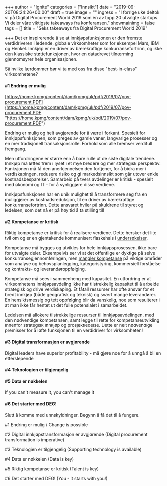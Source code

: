 +++
author = "Ignite"
categories = ["Innsikt"]
date = "2019-09-20T08:24:26+00:00"
draft = true
image = ""
ingress = "I forrige uke deltok vi på Digital Procurement World 2019 som èn av topp 20 utvalgte startups. Vi deler våre viktigste takeaways fra konferansen."
showmainimg = false
tags = []
title = "Seks takeaways fra Digital Procurement World 2019"

+++
Det er inspirerende å se at innkjøpsfunksjonen er den fremste verdidriveren i ledende, globale virksomheter som for eksempel Mars, IBM og Henkel. Innkjøp er en driver av bærekraftige konkurransefortrinn, og ikke den klassiske støttefunksjonen, hvor en datadrevet tilnærming gjennomsyrer hele organisasjonen.

Så hvilke lærdommer bør vi ta med oss fra disse "best-in-class" virksomhetene?

#### #1 Endring er mulig

[https://home.kpmg/content/dam/kpmg/uk/pdf/2019/07/pov-procurement.PDF](https://home.kpmg/content/dam/kpmg/uk/pdf/2019/07/pov-procurement.PDF "https://home.kpmg/content/dam/kpmg/uk/pdf/2019/07/pov-procurement.PDF")

Endring er mulig og helt avgjørende for å være i forkant. Spesielt for innkjøpsfunksjonen, som preges av gamle vaner, langvarige prosesser og en mer tradisjonell transaksjonsrolle. Forhold som alle bremser verdifull fremgang.

Men utfordringene er større enn å bare rulle ut de siste digitale trendene. Innkjøp må løftes frem i lyset i et mye bredere og mer strategisk perspektiv. Funksjonen må få den anerkjennelsen den fortjener, for å bidra mer i verdiskapingen, redusere risiko og gi markedsinnsikt som går utover enkle kostnadsbesparelser. Samarbeid på tvers avdelinger er kritisk - spesielt med økonomi og IT - for å synliggjøre disse verdiene.

Innkjøpsfunksjonen har en unik mulighet til å transformere seg fra en muliggjører av kostnadsreduksjon, til en driver av bærekraftige konkurransefortrinn. Dette ansvaret hviler på skuldrene til styret og ledelsen, som det nå er på høy tid å ta stilling til!

#### #2 Kompetanse er kritisk

Riktig kompetanse er kritisk for å realisere verdiene. Dette hersker det lite tvil om og er en gjentakende kommunisert flaskehals i [undersøkelser]().

Kompetanse må bygges og utvikles for hele innkjøpsprosessen, ikke bare for utvalgte deler. Eksempelvis ser vi at det offentlige er dyktige på selve konkurransegjennomføringen, men [mangler kompetanse](https://www.regjeringen.no/no/dokumenter/meld.-st.-22-20182019/id2641507/ "Meld. St. 22 (2018–2019): Smartere innkjøp – effektive og profesjonelle offentlige anskaffelser") på viktige områder som analyse og behovsplanlegging, kategoristyring, kommersiell forståelse og kontrakts- og leverandøroppfølging.

Kompetanse må sees i sammenheng med kapasitet. En utfordring er at virksomhetens innkjøpsavdeling ikke har tilstrekkelig kapasitet til å arbeide strategisk og drive verdiskaping. Et fåtall ressurser har ofte ansvar for et bredt innkjøp (både geografisk og teknisk) og svært mange leverandører. En hensiktsmessig og tett oppfølging blir da vanskelig, noe som resulterer i at man ikke får hentet ut det fulle potensialet i samarbeidet.

Ledelsen må allokere tilstrekkelige ressurser til innkjøpsavdelingen, med den nødvendige kompetansen, samt legge til rette for kompetanseutvikling innenfor strategisk innkjøp og prosjektledelse. Dette er helt nødvendige premisser for å løfte funksjonen til en verdidriver for virksomheten!

#### #3 Digital transformasjon er avgjørende

Digital leaders have superior profitability - må gjøre noe for å unngå å bli en etterslepende

#### #4 Teknologien er tilgjengelig

#### #5 Data er nøkkelen

If you can't measure it, you can't manage it

#### #6 Det starter med DEG!

Slutt å komme med unnskyldninger. Begynn å få det til å fungere.

\#1 Endring er mulig / Change is possible

\#2 Digital innkjøpstransformasjon er avgjørende (Digital procurement transformation is imperative)

\#3 Teknologien er tilgjengelig (Supporting technology is available)

\#4 Data er nøkkelen (Data is key)

\#5 Riktig kompetanse er kritisk (Talent is key)

\#6 Det starter med DEG! (You - it starts with you!)
